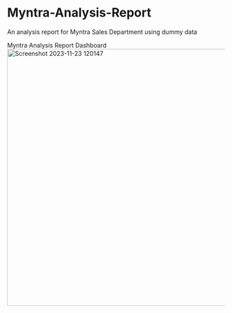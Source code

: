 # Myntra-Analysis-Report
An analysis report for Myntra Sales Department using dummy data


Myntra Analysis Report Dashboard
<img width="595" alt="Screenshot 2023-11-23 120147" src="https://github.com/anusha-adhikari/Myntra-Analysis-Report/assets/74814765/5e13cd69-1b67-4ecc-85a8-dd06d8942ce4">
